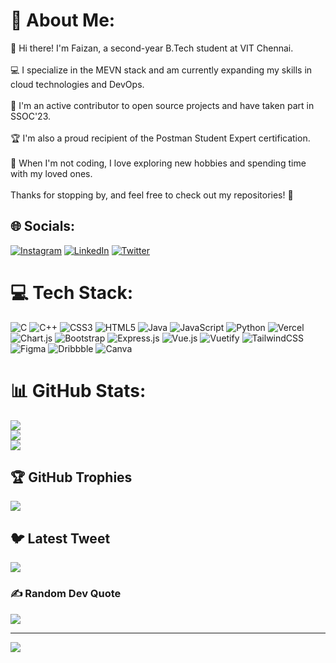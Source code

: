 # 💫 About Me:
👋 Hi there! I'm Faizan, a second-year B.Tech student at VIT Chennai.<br><br>💻 I specialize in the MEVN stack and am currently expanding my skills in cloud technologies and DevOps.<br><br>🤝 I'm an active contributor to open source projects and have taken part in SSOC'23.<br><br>🏆 I'm also a proud recipient of the Postman Student Expert certification.<br><br>🚀 When I'm not coding, I love exploring new hobbies and spending time with my loved ones.<br><br>Thanks for stopping by, and feel free to check out my repositories! 🌟


## 🌐 Socials:
[![Instagram](https://img.shields.io/badge/Instagram-%23E4405F.svg?logo=Instagram&logoColor=white)](https://instagram.com/_faizan_siddiqui) [![LinkedIn](https://img.shields.io/badge/LinkedIn-%230077B5.svg?logo=linkedin&logoColor=white)](https://linkedin.com/in/faizan-siddiqui-2480) [![Twitter](https://img.shields.io/badge/Twitter-%231DA1F2.svg?logo=Twitter&logoColor=white)](https://twitter.com/Faizan_2480) 

# 💻 Tech Stack:
![C](https://img.shields.io/badge/c-%2300599C.svg?style=plastic&logo=c&logoColor=white) ![C++](https://img.shields.io/badge/c++-%2300599C.svg?style=plastic&logo=c%2B%2B&logoColor=white) ![CSS3](https://img.shields.io/badge/css3-%231572B6.svg?style=plastic&logo=css3&logoColor=white) ![HTML5](https://img.shields.io/badge/html5-%23E34F26.svg?style=plastic&logo=html5&logoColor=white) ![Java](https://img.shields.io/badge/java-%23ED8B00.svg?style=plastic&logo=java&logoColor=white) ![JavaScript](https://img.shields.io/badge/javascript-%23323330.svg?style=plastic&logo=javascript&logoColor=%23F7DF1E) ![Python](https://img.shields.io/badge/python-3670A0?style=plastic&logo=python&logoColor=ffdd54) ![Vercel](https://img.shields.io/badge/vercel-%23000000.svg?style=plastic&logo=vercel&logoColor=white) ![Chart.js](https://img.shields.io/badge/chart.js-F5788D.svg?style=plastic&logo=chart.js&logoColor=white) ![Bootstrap](https://img.shields.io/badge/bootstrap-%23563D7C.svg?style=plastic&logo=bootstrap&logoColor=white) ![Express.js](https://img.shields.io/badge/express.js-%23404d59.svg?style=plastic&logo=express&logoColor=%2361DAFB) ![Vue.js](https://img.shields.io/badge/vuejs-%2335495e.svg?style=plastic&logo=vuedotjs&logoColor=%234FC08D) ![Vuetify](https://img.shields.io/badge/Vuetify-1867C0?style=plastic&logo=vuetify&logoColor=AEDDFF) ![TailwindCSS](https://img.shields.io/badge/tailwindcss-%2338B2AC.svg?style=plastic&logo=tailwind-css&logoColor=white) 	![Figma](https://img.shields.io/badge/figma-%23F24E1E.svg?style=plastic&logo=figma&logoColor=white) ![Dribbble](https://img.shields.io/badge/Dribbble-EA4C89?style=plastic&logo=dribbble&logoColor=white) ![Canva](https://img.shields.io/badge/Canva-%2300C4CC.svg?style=plastic&logo=Canva&logoColor=white)
# 📊 GitHub Stats:
![](https://github-readme-stats.vercel.app/api?username=Zeus2480&theme=radical&hide_border=false&include_all_commits=false&count_private=false)<br/>
![](https://github-readme-streak-stats.herokuapp.com/?user=Zeus2480&theme=radical&hide_border=false)<br/>
![](https://github-readme-stats.vercel.app/api/top-langs/?username=Zeus2480&theme=radical&hide_border=false&include_all_commits=false&count_private=false&layout=compact)

## 🏆 GitHub Trophies
![](https://github-profile-trophy.vercel.app/?username=Zeus2480&theme=radical&no-frame=false&no-bg=true&margin-w=4)

## 🐦 Latest Tweet
[![](https://gtce.itsvg.in/api?username=Faizan_2480)](https://github.com/VishwaGauravIn/github-twitter-card-embed)

### ✍️ Random Dev Quote
![](https://quotes-github-readme.vercel.app/api?type=horizontal&theme=radical)

---
[![](https://visitcount.itsvg.in/api?id=Zeus2480&icon=0&color=0)](https://visitcount.itsvg.in)

<!-- Proudly created with GPRM ( https://gprm.itsvg.in ) -->
